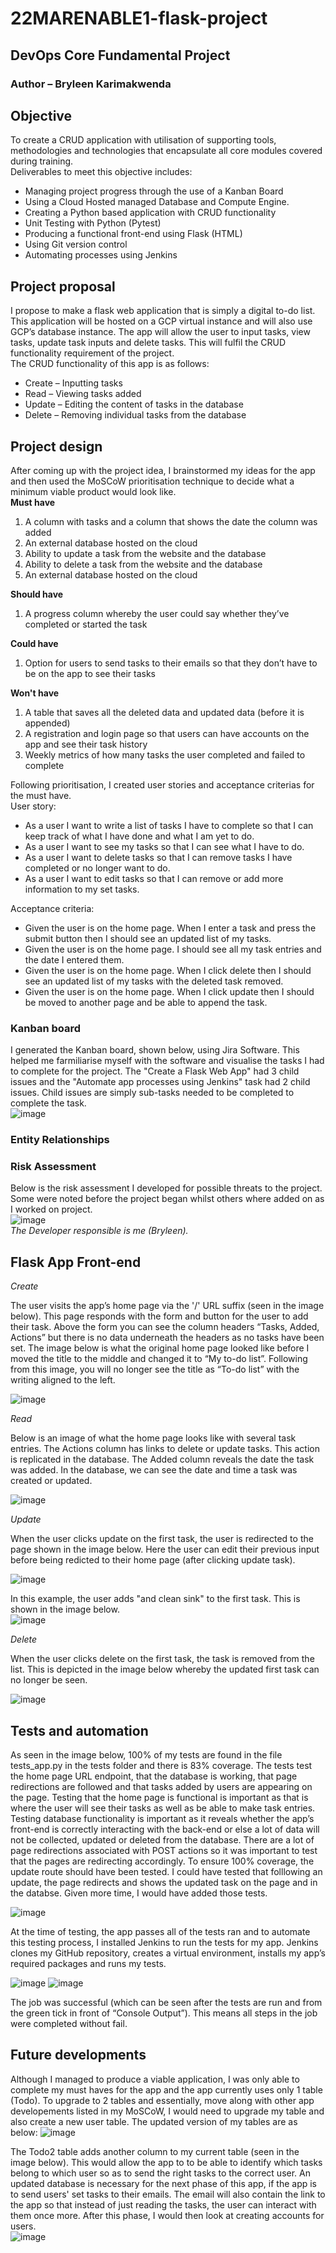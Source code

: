 # 22MARENABLE1-flask-project
## DevOps Core Fundamental Project
### **Author** – Bryleen Karimakwenda

## **Objective**
To create a CRUD application with utilisation of supporting tools, methodologies and technologies that encapsulate all core modules covered during training.  
Deliverables to meet this objective includes:
* Managing project progress through the use of a Kanban Board
* Using a Cloud Hosted managed Database and Compute Engine.
*	Creating a Python based application with CRUD functionality
*	Unit Testing with Python (Pytest)
*	Producing a functional front-end using Flask (HTML)
*	Using Git version control
*	Automating processes using Jenkins

## **Project proposal**
I propose to make a flask web application that is simply a digital to-do list. This application will be hosted on a GCP virtual instance and will also use GCP’s database instance. The app will allow the user to input tasks, view tasks, update task inputs and delete tasks. This will fulfil the CRUD functionality requirement of the project.  
The CRUD functionality of this app is as follows:
* Create – Inputting tasks
* Read – Viewing tasks added
* Update – Editing the content of tasks in the database 
* Delete – Removing individual tasks from the database 

## **Project design**
After coming up with the project idea, I brainstormed my ideas for the app and then used the MoSCoW  prioritisation technique to decide what a minimum viable product would look like.  
**Must have**  
1. A column with tasks and a column that shows the date the column was added
2. An external database hosted on the cloud
3. Ability to update a task from the website and the database
4. Ability to delete a task from the website and the database
5. An external database hosted on the cloud  

**Should have**  
1. A progress column whereby the user could say whether they’ve completed or started the task  

**Could have**  
1. Option for users to send tasks to their emails so that they don’t have to be on the app to see their tasks  

**Won't have**  
1. A table that saves all the deleted data and updated data (before it is appended)
2. A registration and login page so that users can have accounts on the app and see their task history 
3. Weekly metrics of how many tasks the user completed and failed to complete  

Following prioritisation, I created user stories and acceptance criterias for the must have.  
User story:  
- As a user I want to write a list of tasks I have to complete so that I can keep track of what I have done and what I am yet to do.  
- As a user I want to see my tasks so that I can see what I have to do.   
- As a user I want to delete tasks so that I can remove tasks I have completed or no longer want to do.  
- As a user I want to edit tasks so that I can remove or add more information to my set tasks.  

Acceptance criteria:  
- Given the user is on the home page. When I enter a task and press the submit button then I should see an updated list of my tasks.
- Given the user is on the home page. I should see all my task entries and the date I entered them. 
- Given the user is on the home page. When I click delete then I should see an updated list of my tasks with the deleted task removed.  
- Given the user is on the home page. When I click update then I should be moved to another page and be able to append the task.  

### Kanban board
I generated the Kanban board, shown below, using Jira Software. This helped me farmiliarise myself with the software and visualise the tasks I had to complete for the project. The "Create a Flask Web App" had 3 child issues and the "Automate app processes using Jenkins" task had 2 child issues. Child issues are simply sub-tasks needed to be completed to complete the task.  
![image](https://user-images.githubusercontent.com/88090980/163737568-32c2b9ff-c9b9-4aa3-8fcc-74b2becc5818.png)

### Entity Relationships

### Risk Assessment  
Below is the risk assessment I developed for possible threats to the project. Some were noted before the project began whilst others where added on as I worked on project.  
![image](https://user-images.githubusercontent.com/88090980/163738265-6c53cd43-40e9-466f-9708-829359a2938d.png)  
_The Developer responsible is me (Bryleen)._  

## **Flask App Front-end**  

_Create_  

The user visits the app’s home page via the '/' URL suffix (seen in the image below). This page responds with the form and button for the user to add their task. Above the form you can see the column headers “Tasks, Added, Actions” but there is no data underneath the headers as no tasks have been set. The image below is what the original home page looked like before I moved the title to the middle and changed it to “My to-do list”. Following from this image, you will no longer see the title as “To-do list” with the writing aligned to the left.  

![image](https://user-images.githubusercontent.com/88090980/163738457-8771e4d1-707a-4c58-937f-fbade3ba2d7c.png)

_Read_  

Below is an image of what the home page looks like with several task entries. The Actions column has links to delete or update tasks. This action is replicated in the database. The Added column reveals the date the task was added. In the database, we can see the date and time a task was created or updated.  

![image](https://user-images.githubusercontent.com/88090980/163738671-7019720d-55ca-4176-bcc0-6f6cda4349e9.png)

_Update_  

When the user clicks update on the first task, the user is redirected to the page shown in the image below. Here the user can edit their previous input before being redicted to their home page (after clicking update task).  

![image](https://user-images.githubusercontent.com/88090980/163738859-e24cd87c-f132-463f-bf6c-1045576a821b.png)

In this example, the user adds "and clean sink" to the first task. This is shown in the image below.  
![image](https://user-images.githubusercontent.com/88090980/163738951-054670aa-6ec8-4b17-b1c1-de478d489486.png)

_Delete_  

When the user clicks delete on the first task, the task is removed from the list. This is depicted in the image below whereby the updated first task can no longer be seen.  

![image](https://user-images.githubusercontent.com/88090980/163739070-fb5e4726-8656-4a76-ad81-3203a955925a.png)

## Tests and automation  
As seen in the image below, 100% of my tests are found in the file tests_app.py in the tests folder and there is 83% coverage. The tests test the home page URL endpoint, that the database is working, that page redirections are followed and that tasks added by users are appearing on the page. Testing that the home page is functional is important as that is where the user will see their tasks as well as be able to make task entries. Testing database functionality is important as it reveals whether the app’s front-end is correctly interacting with the back-end or else a lot of data will not be collected, updated or deleted from the database. There are a lot of page redirections associated with POST actions so it was important to test that the pages are redirecting accordingly. To ensure 100% coverage, the update route should have been tested. I could have tested that folllowing an update, the page redirects and shows the updated task on the page and in the databse. Given more time, I would have added those tests.  

![image](https://user-images.githubusercontent.com/88090980/163739410-8b791387-e977-4edf-900c-90375fc1bc73.png)

At the time of testing, the app passes all of the tests ran and to automate this testing process, I installed Jenkins to run the tests for my app. Jenkins clones my GitHub repository, creates a virtual environment, installs my app’s required packages and runs my tests.  

![image](https://user-images.githubusercontent.com/88090980/163739702-ed41d416-f083-45af-90aa-716527ce50e3.png)
![image](https://user-images.githubusercontent.com/88090980/163739719-5609c17e-2d15-4cbe-a48a-a613c2b17efd.png)

The job was successful (which can be seen after the tests are run and from the green tick in front of “Console Output”). This means all steps in the job were completed without fail.  

## Future developments  

Although I managed to produce a viable application, I was only able to complete my must haves for the app and the app currently uses only 1 table (Todo). To upgrade to 2 tables and essentially, move along with other app developements listed in my MoSCoW, I would need to upgrade my table and also create a new user table. The updated version of my tables are as below:
![image](https://user-images.githubusercontent.com/88090980/163741322-697c7828-ac11-49a0-adf7-99731634d089.png)

The Todo2 table adds another column to my current table (seen in the image below). This would allow the app to to be able to identify which tasks belong to which user so as to send the right tasks to the correct user. An updated database is necessary for the next phase of this app, if the app is to send users' set tasks to their emails. The email will also contain the link to the app so that instead of just reading the tasks, the user can interact with them once more. After this phase, I would then look at creating accounts for users.  
![image](https://user-images.githubusercontent.com/88090980/163742158-002b59b6-03e0-4826-8bc5-7d14867218fd.png)



